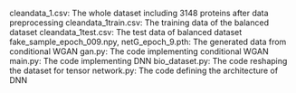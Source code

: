 cleandata_1.csv: The whole dataset including 3148 proteins after data preprocessing
cleandata_1train.csv: The training data of the balanced dataset
cleandata_1test.csv: The test data of balanced dataset
fake_sample_epoch_009.npy, netG_epoch_9.pth: The generated data from conditional WGAN
gan.py: The code implementing conditional WGAN
main.py: The code implementing DNN 
bio_dataset.py: The code reshaping the dataset for tensor
network.py: The code defining the architecture of DNN

